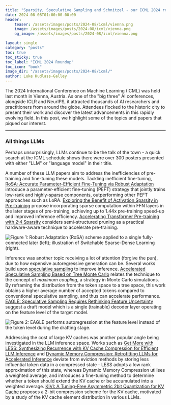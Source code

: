 ```yaml
---
title: "Sparsity, Speculative Sampling and Schnitzel - our ICML 2024 roundup"
date: 2024-08-08T01:00:00-00:00
header:
    teaser: /assets/images/posts/2024-08/icml/vienna.png
    image: /assets/images/posts/2024-08/icml/vienna.png
    og_image: /assets/images/posts/2024-08/icml/vienna.png

layout: single
category: "posts"
toc: true
toc_sticky: true
toc_label: "ICML 2024 Roundup"
toc_icon: "book"
image_dir: "/assets/images/posts/2024-08/icml/"
author: Luke Hudlass-Galley
---
```


The 2024 International Conference on Machine Learning (ICML) was held last month in Vienna, Austria. As one of the "big three" AI conferences, alongside ICLR and NeurIPS, it attracted thousands of AI researchers and practitioners from around the globe. Attendees flocked to the historic city to present their work and discover the latest advancements in this rapidly evolving field. In this post, we highlight some of the topics and papers that piqued our interest.

---

### All things LLMs

Perhaps unsurprisingly, LLMs continue to be the talk of the town - a quick search at the ICML schedule shows there were over 300 posters presented with either "LLM" or "language model" in their title.

A number of these LLM papers aim to address the inefficiencies of pre-training and fine-tuning these models. Tackling inefficient fine-tuning, [RoSA: Accurate Parameter-Efficient Fine-Tuning via Robust Adaptation](https://icml.cc/virtual/2024/poster/34527) introduce a parameter-efficient fine-tuning (PEFT) strategy that jointly trains low-rank and highly-sparse components, outperforming other PEFT approaches such as LoRA. [Exploring the Benefit of Activation Sparsity in Pre-training](https://icml.cc/virtual/2024/poster/34332) propose incorporating sparse computation within FFN layers in the later stages of pre-training, achieving up to 1.44x pre-training speed-up and improved inference efficiency. [Accelerating Transformer Pre-training with 2:4 Sparsity](https://icml.cc/virtual/2024/poster/33254) considers semi-structured pruning as a practical hardware-aware technique to accelerate pre-training.

<img class="constrained_img" src="{{ page.image_dir | append: 'attention-training.png' | relative_url }}" alt="Figure 1: Robust Adaptation (RoSA) scheme applied to a single fully-connected later (left); illustration of Switchable Sparse-Dense Learning (right)."/>

Inference was another topic receiving a lot of attention (forgive the pun), due to how expensive autoregressive generation can be. Several works build upon [speculative sampling](https://arxiv.org/pdf/2302.01318) to improve inference. [Accelerated Speculative Sampling Based on Tree Monte Carlo](https://icml.cc/virtual/2024/poster/32890) relates the technique to the concept of _maximum coupling_, a strategy in Monte Carlo simulations. By reframing the distribution from the token space to a tree space, this work obtains a higher average number of accepted tokens compared to conventional speculative sampling, and thus can accelerate performance. [EAGLE: Speculative Sampling Requires Rethinking Feature Uncertainty](https://icml.cc/virtual/2024/poster/35153) suggest a draft model which is a single (trainable) decoder layer operating on the feature level of the target model. 

<img class="constrained_img" src="{{ page.image_dir | append: 'eagle.png' | relative_url }}" alt="Figure 2: EAGLE performs autoregression at the feature level instead of the token level during the drafting stage."/>

Addressing the cost of large KV caches was another popular angle being investigated in the LLM inference space. Works such as [Get More with LESS: Synthesizing Recurrence with KV Cache Compression for Efficient LLM Inference](https://icml.cc/virtual/2024/poster/32813) and [Dynamic Memory Compression: Retrofitting LLMs for Accelerated Inference](https://icml.cc/virtual/2024/poster/32874) deviate from eviction methods by storing less influential token data in a compressed state - LESS adopts a low rank approximation of this state, whereas Dynamic Memory Compression utilises a weighted average, and introduces a fine-tuning method to determine whether a token should extend the KV cache or be accumulated into a weighted average. [KIVI: A Tuning-Free Asymmetric 2bit Quantization for KV Cache](https://icml.cc/virtual/2024/poster/34318) proposes a 2-bit compression scheme for the KV cache, motivated by a study of the KV cache element distribution in various LLMs.









